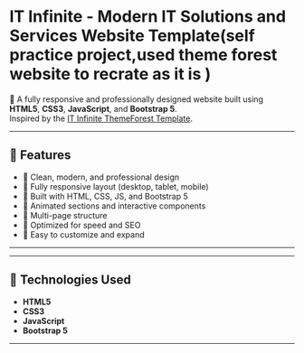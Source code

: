 # IT Infinite - Modern IT Solutions and Services Website Template(self practice project,used theme forest website to recrate as it is )

🚀 A fully responsive and professionally designed website built using **HTML5**, **CSS3**, **JavaScript**, and **Bootstrap 5**.  
Inspired by the [IT Infinite ThemeForest Template](https://preview.themeforest.net/item/it-infinite-it-solutions-and-services-company-html5-template/full_screen_preview/53041088).

---

## 🌟 Features

- 🔹 Clean, modern, and professional design
- 🔹 Fully responsive layout (desktop, tablet, mobile)
- 🔹 Built with HTML, CSS, JS, and Bootstrap 5
- 🔹 Animated sections and interactive components
- 🔹 Multi-page structure
- 🔹 Optimized for speed and SEO
- 🔹 Easy to customize and expand

---


---

## 🔧 Technologies Used

- **HTML5**
- **CSS3**
- **JavaScript**
- **Bootstrap 5**

---
